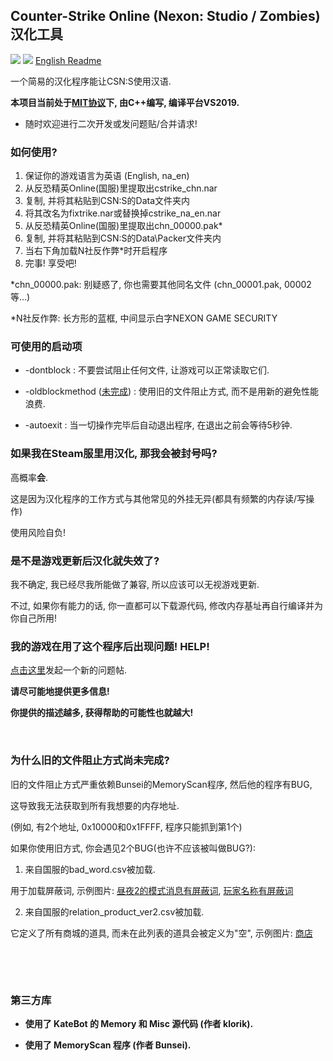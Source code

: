 ## Counter-Strike Online (Nexon: Studio / Zombies) 汉化工具

[![](https://img.shields.io/badge/许可证-MIT-green)](./LICENSE_CN)
[![](https://img.shields.io/badge/发行版版本-1.3.2-green)](https://github.com/dounai2333/CSNS-Chinese-Localization/releases/tag/1.3.2)
[English Readme](./README.md)

一个简易的汉化程序能让CSN:S使用汉语.

**本项目当前处于[MIT协议](./LICENSE_CN)下, 由C++编写, 编译平台VS2019.**

- 随时欢迎进行二次开发或发问题贴/合并请求!

### 如何使用?
1. 保证你的游戏语言为英语 (English, na_en)
2. 从反恐精英Online(国服)里提取出cstrike_chn.nar
3. 复制, 并将其粘贴到CSN:S的Data文件夹内
4. 将其改名为fixtrike.nar或替换掉cstrike_na_en.nar
5. 从反恐精英Online(国服)里提取出chn_00000.pak*
6. 复制, 并将其粘贴到CSN:S的Data\Packer文件夹内
7. 当右下角加载N社反作弊*时开启程序
8. 完事! 享受吧!

*chn_00000.pak: 别疑惑了, 你也需要其他同名文件 (chn_00001.pak, 00002等...)

*N社反作弊: 长方形的蓝框, 中间显示白字NEXON GAME SECURITY

### 可使用的启动项

- -dontblock : 不要尝试阻止任何文件, 让游戏可以正常读取它们.

- -oldblockmethod ([未完成](https://github.com/dounai2333/CSNS-Chinese-Localization/blob/master/README_CN.md#为什么旧的文件阻止方式未完成)) : 使用旧的文件阻止方式, 而不是用新的避免性能浪费.

- -autoexit : 当一切操作完毕后自动退出程序, 在退出之前会等待5秒钟.

### 如果我在Steam服里用汉化, 那我会被封号吗?
高概率**会**.

这是因为汉化程序的工作方式与其他常见的外挂无异(都具有频繁的内存读/写操作)

使用风险自负!

### 是不是游戏更新后汉化就失效了?
我不确定, 我已经尽我所能做了兼容, 所以应该可以无视游戏更新.

不过, 如果你有能力的话, 你一直都可以下载源代码, 修改内存基址再自行编译并为你自己所用!

### 我的游戏在用了这个程序后出现问题! HELP!
[点击这里](https://github.com/dounai2333/CSNS-Chinese-Localization/issues/new)发起一个新的问题帖.

**请尽可能地提供更多信息!**

**你提供的描述越多, 获得帮助的可能性也就越大!**

‮

### 为什么旧的文件阻止方式尚未完成?

旧的文件阻止方式严重依赖Bunsei的MemoryScan程序, 然后他的程序有BUG,

这导致我无法获取到所有我想要的内存地址.

(例如, 有2个地址, 0x10000和0x1FFFF, 程序只能抓到第1个)

如果你使用旧方式, 你会遇见2个BUG(也许不应该被叫做BUG?):

1. 来自国服的bad_word.csv被加载.

用于加载屏蔽词, 示例图片: [昼夜2的模式消息有屏蔽词](https://raw.githubusercontent.com/dounai2333/CSNS-Chinese-Localization/master/images/badwordimg1.jpg), [玩家名称有屏蔽词](https://raw.githubusercontent.com/dounai2333/CSNS-Chinese-Localization/master/images/badwordimg2.jpg)

2. 来自国服的relation_product_ver2.csv被加载.

它定义了所有商城的道具, 而未在此列表的道具会被定义为"空", 示例图片: [商店](https://raw.githubusercontent.com/dounai2333/CSNS-Chinese-Localization/master/images/shopimg.jpg)

‮

‮

### 第三方库

- **使用了 KateBot 的 Memory 和 Misc 源代码 (作者 klorik).**

- **使用了 MemoryScan 程序 (作者 Bunsei).**
